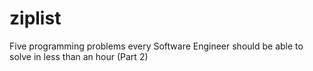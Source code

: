 # ziplist
Five programming problems every Software Engineer should be able to solve in less than an hour (Part 2)
